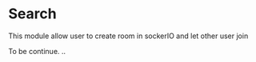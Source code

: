 # Search

This module allow user to create room in sockerIO and let other user join

To be continue. ..
